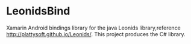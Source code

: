 # LeonidsBind
Xamarin Android bindings library for the java Leonids library,reference http://plattysoft.github.io/Leonids/.  This project produces the C# library.
